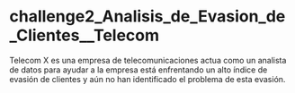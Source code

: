 # challenge2_Analisis_de_Evasion_de_Clientes__Telecom
Telecom X es una empresa de telecomunicaciones actua como un analista de datos para ayudar a la empresa está enfrentando un alto índice de evasión de clientes y aún no han identificado el problema de esta evasión.
